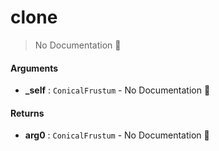 # clone

> No Documentation 🚧

#### Arguments

- **\_self** : `ConicalFrustum` \- No Documentation 🚧

#### Returns

- **arg0** : `ConicalFrustum` \- No Documentation 🚧